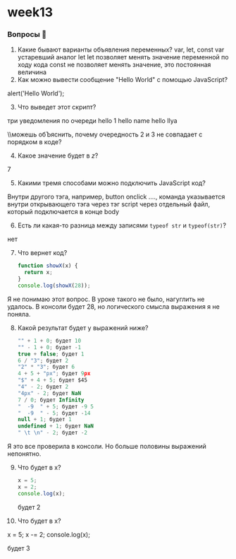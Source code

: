 # week13

### Вопросы 💎

1. Какие бывают варианты объявления переменных?
   var, let, const
   var устаревший аналог let
   let позволяет менять значение переменной по ходу кода
   const не позволяет менять значение, это постоянная величина
2. Как можно вывести сообщение "Hello World" с помощью JavaScript?

alert('Hello World');

3. Что выведет этот скрипт?

три уведомления по очереди
hello 1
hello name
hello Ilya

\\\можешь обЪяснить, почему очередность 2 и 3 не совпадает с порядком в коде?

4. Какое значение будет в _z_?

7

5. Какими тремя способами можно подключить JavaScript код?

Внутри другого тэга, например, button onclick ...., команда указывается внутри открывающего тэга
через тэг script
через отдельный файл, который подключается в конце body

6. Есть ли какая-то разница между записями `typeof str` и `typeof(str)`?

нет

7. Что вернет код?

   ```jsx
   function showX(x) {
     return x;
   }
   console.log(showX(28));
   ```

Я не понимаю этот вопрос. В уроке такого не было, нагуглить не удалось. В консоли будет 28, но логического смысла выражения я не поняла.

8. Какой результат будет у выражений ниже?

   ```jsx
   "" + 1 + 0; будет 10
   "" - 1 + 0; будет -1
   true + false; будет 1
   6 / "3"; будет 2
   "2" * "3"; будет 6
   4 + 5 + "px"; будет 9px
   "$" + 4 + 5; будет $45
   "4" - 2; будет 2
   "4px" - 2; будет NaN
   7 / 0; будет Infinity
   "  -9  " + 5; будет -9 5
   "  -9  " - 5; будет -14
   null + 1; будет 1
   undefined + 1; будет NaN
   " \t \n" - 2; будет -2
   ```

Я это все проверила в консоли. Но больше половины выражений непонятно.

9. Что будет в x?

   ```jsx
   x = 5;
   x = 2;
   console.log(x);
   ```

   будет 2

10. Что будет в x?

x = 5;
x -= 2;
console.log(x);

будет 3
